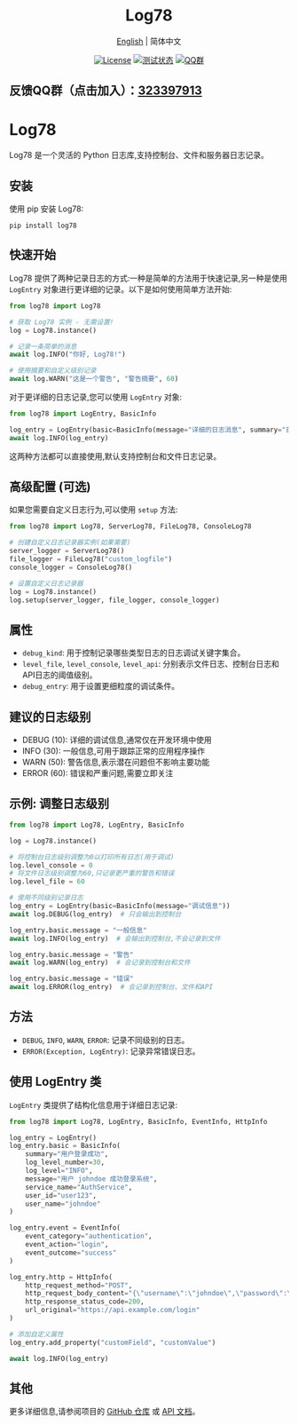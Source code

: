 
<h1 align="center">Log78</h1>
<div align="center">

[English](./README.md) | 简体中文

[![License](https://img.shields.io/badge/license-Apache%202-green.svg)](https://www.apache.org/licenses/LICENSE-2.0)
[![测试状态](https://github.com/www778878net/Log78/actions/workflows/BuildandTest.yml/badge.svg?branch=main)](https://github.com/www778878net/Log78/actions/workflows/BuildandTest.yml)
[![QQ群](https://img.shields.io/badge/QQ群-323397913-blue.svg?style=flat-square&color=12b7f5&logo=qq)](https://qm.qq.com/cgi-bin/qm/qr?k=it9gUUVdBEDWiTOH21NsoRHAbE9IAzAO&jump_from=webapi&authKey=KQwSXEPwpAlzAFvanFURm0Foec9G9Dak0DmThWCexhqUFbWzlGjAFC7t0jrjdKdL)
</div>

## 反馈QQ群（点击加入）：[323397913](https://qm.qq.com/cgi-bin/qm/qr?k=it9gUUVdBEDWiTOH21NsoRHAbE9IAzAO&jump_from=webapi&authKey=KQwSXEPwpAlzAFvanFURm0Foec9G9Dak0DmThWCexhqUFbWzlGjAFC7t0jrjdKdL)

# Log78

Log78 是一个灵活的 Python 日志库,支持控制台、文件和服务器日志记录。

## 安装

使用 pip 安装 Log78:

```
pip install log78
```

## 快速开始

Log78 提供了两种记录日志的方式:一种是简单的方法用于快速记录,另一种是使用 `LogEntry` 对象进行更详细的记录。以下是如何使用简单方法开始:

```python
from log78 import Log78

# 获取 Log78 实例 - 无需设置!
log = Log78.instance()

# 记录一条简单的消息
await log.INFO("你好, Log78!")

# 使用摘要和自定义级别记录
await log.WARN("这是一个警告", "警告摘要", 60)
```

对于更详细的日志记录,您可以使用 `LogEntry` 对象:

```python
from log78 import LogEntry, BasicInfo

log_entry = LogEntry(basic=BasicInfo(message="详细的日志消息", summary="日志摘要"))
await log.INFO(log_entry)
```

这两种方法都可以直接使用,默认支持控制台和文件日志记录。

## 高级配置 (可选)

如果您需要自定义日志行为,可以使用 `setup` 方法:

```python
from log78 import Log78, ServerLog78, FileLog78, ConsoleLog78

# 创建自定义日志记录器实例(如果需要)
server_logger = ServerLog78()
file_logger = FileLog78("custom_logfile")
console_logger = ConsoleLog78()

# 设置自定义日志记录器
log = Log78.instance()
log.setup(server_logger, file_logger, console_logger)
```

## 属性

- `debug_kind`: 用于控制记录哪些类型日志的日志调试关键字集合。
- `level_file`, `level_console`, `level_api`: 分别表示文件日志、控制台日志和API日志的阈值级别。
- `debug_entry`: 用于设置更细粒度的调试条件。

## 建议的日志级别

- DEBUG (10): 详细的调试信息,通常仅在开发环境中使用
- INFO (30): 一般信息,可用于跟踪正常的应用程序操作
- WARN (50): 警告信息,表示潜在问题但不影响主要功能
- ERROR (60): 错误和严重问题,需要立即关注

## 示例: 调整日志级别

```python
from log78 import Log78, LogEntry, BasicInfo

log = Log78.instance()

# 将控制台日志级别调整为0以打印所有日志(用于调试)
log.level_console = 0
# 将文件日志级别调整为60,只记录更严重的警告和错误
log.level_file = 60

# 使用不同级别记录日志
log_entry = LogEntry(basic=BasicInfo(message="调试信息"))
await log.DEBUG(log_entry)  # 只会输出到控制台

log_entry.basic.message = "一般信息"
await log.INFO(log_entry)  # 会输出到控制台,不会记录到文件

log_entry.basic.message = "警告"
await log.WARN(log_entry)  # 会记录到控制台和文件

log_entry.basic.message = "错误"
await log.ERROR(log_entry)  # 会记录到控制台、文件和API
```

## 方法

- `DEBUG`, `INFO`, `WARN`, `ERROR`: 记录不同级别的日志。
- `ERROR(Exception, LogEntry)`: 记录异常错误日志。

## 使用 LogEntry 类

`LogEntry` 类提供了结构化信息用于详细日志记录:

```python
from log78 import Log78, LogEntry, BasicInfo, EventInfo, HttpInfo

log_entry = LogEntry()
log_entry.basic = BasicInfo(
    summary="用户登录成功",
    log_level_number=30,
    log_level="INFO",
    message="用户 johndoe 成功登录系统",
    service_name="AuthService",
    user_id="user123",
    user_name="johndoe"
)

log_entry.event = EventInfo(
    event_category="authentication",
    event_action="login",
    event_outcome="success"
)

log_entry.http = HttpInfo(
    http_request_method="POST",
    http_request_body_content="{\"username\":\"johndoe\",\"password\":\"*****\"}",
    http_response_status_code=200,
    url_original="https://api.example.com/login"
)

# 添加自定义属性
log_entry.add_property("customField", "customValue")

await log.INFO(log_entry)
```

## 其他

更多详细信息,请参阅项目的 [GitHub 仓库](https://github.com/www778878net/Log78) 或 [API 文档](http://www.778878.net/docs/#/Log78/)。
